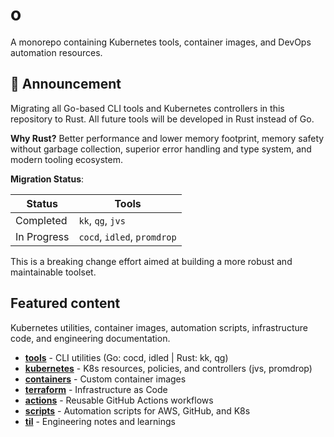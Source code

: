 # o

A monorepo containing Kubernetes tools, container images, and DevOps automation resources.

## 🦀 Announcement

Migrating all Go-based CLI tools and Kubernetes controllers in this repository to Rust. All future tools will be developed in Rust instead of Go.

**Why Rust?** Better performance and lower memory footprint, memory safety without garbage collection, superior error handling and type system, and modern tooling ecosystem.

**Migration Status**:

| Status | Tools |
|--------|-------|
| Completed | `kk`, `qg`, `jvs` |
| In Progress | `cocd`, `idled`, `promdrop` |

This is a breaking change effort aimed at building a more robust and maintainable toolset.

## Featured content

Kubernetes utilities, container images, automation scripts, infrastructure code, and engineering documentation.

- **[tools](./box/tools/)** - CLI utilities (Go: cocd, idled | Rust: kk, qg)
- **[kubernetes](./box/kubernetes/)** - K8s resources, policies, and controllers (jvs, promdrop)
- **[containers](./box/containers/)** - Custom container images
- **[terraform](./box/terraform/)** - Infrastructure as Code
- **[actions](./box/actions/)** - Reusable GitHub Actions workflows
- **[scripts](./box/scripts/)** - Automation scripts for AWS, GitHub, and K8s
- **[til](./box/til/)** - Engineering notes and learnings
